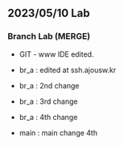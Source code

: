 ## 2023/05/10 Lab

### Branch Lab (MERGE)

* GIT - www IDE edited.

* br_a : edited at ssh.ajousw.kr
* br_a : 2nd change
* br_a : 3rd change
* br_a : 4th change
* main : main change 4th
